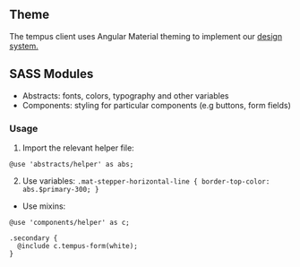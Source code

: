## Theme

The tempus client uses Angular Material theming to implement our [design system.](https://github.com/tempus-app/wiki/wiki/Design-System)

## SASS Modules
- Abstracts: fonts, colors, typography and other variables  
- Components: styling for particular components (e.g buttons, form fields)
  
### Usage
1. Import the relevant helper file:
```
@use 'abstracts/helper' as abs;
```  

  2. Use variables:
    ```
    .mat-stepper-horizontal-line {
      border-top-color: abs.$primary-300;
    }
    ```
- Use mixins:
 ```
 @use 'components/helper' as c;

 .secondary {
   @include c.tempus-form(white);
 }
 ```
